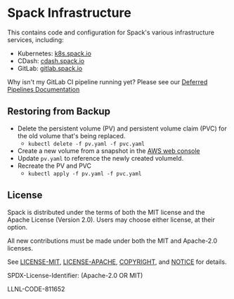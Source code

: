 # Spack Infrastructure

This contains code and configuration for Spack's various infrastructure
services, including:

* Kubernetes: [k8s.spack.io](https://k8s.spack.io)
* CDash: [cdash.spack.io](https://cdash.spack.io)
* GitLab: [gitlab.spack.io](https://gitlab.spack.io)

Why isn't my GitLab CI pipeline running yet? Please see our [Deferred Pipelines Documentation](docs/deferred_pipelines.md)

## Restoring from Backup

- Delete the persistent volume (PV) and persistent volume claim (PVC) for the old volume that's being replaced.
   - `kubectl delete -f pv.yaml -f pvc.yaml`
- Create a new volume from a snapshot in the [AWS web console](https://console.aws.amazon.com)
- Update `pv.yaml` to reference the newly created volumeId.
- Recreate the PV and PVC
   - `kubectl apply -f pv.yaml -f pvc.yaml`

License
----------------

Spack is distributed under the terms of both the MIT license and the
Apache License (Version 2.0). Users may choose either license, at their
option.

All new contributions must be made under both the MIT and Apache-2.0
licenses.

See [LICENSE-MIT](https://github.com/spack/spack-infrastructure/blob/master/LICENSE-MIT),
[LICENSE-APACHE](https://github.com/spack/spack-infrastructure/blob/master/LICENSE-APACHE),
[COPYRIGHT](https://github.com/spack/spack-infrastructure/blob/master/COPYRIGHT), and
[NOTICE](https://github.com/spack/spack-infrastructure/blob/master/NOTICE) for details.

SPDX-License-Identifier: (Apache-2.0 OR MIT)

LLNL-CODE-811652
